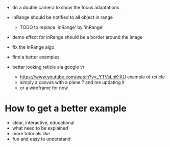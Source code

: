 - do a double camera to show the focus adaptations
- inRange should be notified to all object in range
  - TODO to replace 'inRange' by 'inRange'
- demo effect for inRange should be a border around the image

- fix the inRange algo
- find a better examples
- better looking reticle ala google vr
  - https://www.youtube.com/watch?v=_YTVsLnK-XU example of reticle
  - simply a canvas with a plane ? and me updating it
  - or a wireframe for now


# How to get a better example
- clear, interactive, educational
- what need to be explained
- more tutorials like
- fun and easy to understand
